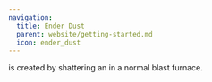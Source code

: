 ```yaml
---
navigation:
  title: Ender Dust
  parent: website/getting-started.md
  icon: ender_dust
---
```


<ItemLink id="ender_dust" /> is created by shattering an <ItemLink id="minecraft:ender_pearl" /> in
a normal blast furnace.

